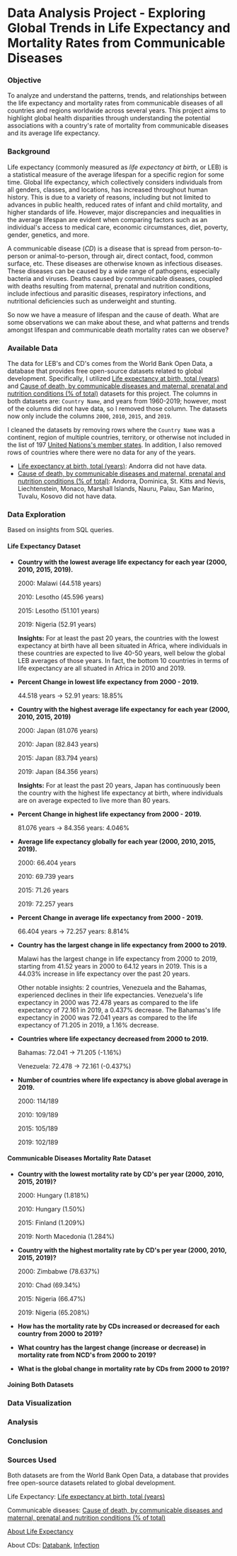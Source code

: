 # Data Analysis Project - Exploring Global Trends in Life Expectancy and Mortality Rates from Communicable Diseases

### Objective
To analyze and understand the patterns, trends, and relationships between the life expectancy and mortality rates from communicable diseases of all countries and regions worldwide across several years. This project aims to highlight global health disparities through understanding the potential associations with a country's rate of mortality from communicable diseases and its average life expectancy.

### Background
Life expectancy (commonly measured as *life expectancy at birth*, or LEB) is a statistical measure of the average lifespan for a specific region for some time. Global life expectancy, which collectively considers individuals from all genders, classes, and locations, has increased throughout human history. This is due to a variety of reasons, including but not limited to advances in public health, reduced rates of infant and child mortality, and higher standards of life. However, major discrepancies and inequalities in the average lifespan are evident when comparing factors such as an individual's access to medical care, economic circumstances, diet, poverty, gender, genetics, and more. 

A communicable disease (*CD*) is a disease that is spread from person-to-person or animal-to-person, through air, direct contact, food, common surface, etc. These diseases are otherwise known as infectious diseases. These diseases can be caused by a wide range of pathogens, especially bacteria and viruses. Deaths caused by communicable diseases, coupled with deaths resulting from maternal, prenatal and nutrition conditions, include infectious and parasitic diseases, respiratory infections, and nutritional deficiencies such as underweight and stunting.

So now we have a measure of lifespan and the cause of death. What are some observations we can make about these, and what patterns and trends amongst lifespan and communicable death mortality rates can we observe?

### Available Data

The data for LEB's and CD's comes from the World Bank Open Data, a database that provides free open-source datasets related to global development. Specifically, I utilized [Life expectancy at birth, total (years)](https://data.worldbank.org/indicator/SP.DYN.LE00.IN) and [Cause of death, by communicable diseases and maternal, prenatal and nutrition conditions (% of total)](https://data.worldbank.org/indicator/SH.DTH.COMM.ZS) datasets for this project. The columns in both datasets are: `Country Name`, and years from 1960-2019; however, most of the columns did not have data, so I removed those column. The datasets now only include the columns `2000`,	`2010`,	`2015`,	and `2019`.

I cleaned the datasets by removing rows where the `Country Name` was a continent, region of multiple countries, territory, or otherwise not included in the list of 197 [United Nations's member states](https://www.un.org/en/about-us/member-states). In addition, I also removed rows of countries where there were no data for any of the years. 
* [Life expectancy at birth, total (years)](https://data.worldbank.org/indicator/SP.DYN.LE00.IN): Andorra did not have data.
* [Cause of death, by communicable diseases and maternal, prenatal and nutrition conditions (% of total)](https://data.worldbank.org/indicator/SH.DTH.COMM.ZS): Andorra, Dominica, St. Kitts and Nevis, Liechtenstein, Monaco, Marshall Islands, Nauru, Palau, San Marino, Tuvalu, Kosovo did not have data.

### Data Exploration

Based on insights from SQL queries.

#### Life Expectancy Dataset
- **Country with the lowest average life expectancy for each year (2000, 2010, 2015, 2019).**

  2000: Malawi (44.518 years)
  
  2010: Lesotho (45.596 years)
  
  2015: Lesotho (51.101 years)
  
  2019: Nigeria (52.91 years)

  **Insights:** For at least the past 20 years, the countries with the lowest expectancy at birth have all been situated in Africa, where individuals in these countries are expected to live 40-50 years, well below the global LEB averages of those years. In fact, the bottom 10 countries in terms of life expectancy are all situated in Africa in 2010 and 2019.

- **Percent Change in lowest life expectancy from 2000 - 2019.**

  44.518 years -> 52.91 years: 18.85%

- **Country with the highest average life expectancy for each year (2000, 2010, 2015, 2019)**

  2000: Japan (81.076 years)
  
  2010: Japan (82.843 years)
  
  2015: Japan (83.794 years)
  
  2019: Japan (84.356 years)

  **Insights:** For at least the past 20 years, Japan has continuously been the country with the highest life expectancy at birth, where individuals are on average expected to live more than 80 years. 
  
- **Percent Change in highest life expectancy from 2000 - 2019.**

  81.076 years -> 84.356 years: 4.046%

- **Average life expectancy globally for each year (2000, 2010, 2015, 2019).**

  2000: 66.404 years

  2010: 69.739 years

  2015: 71.26 years

  2019: 72.257 years

- **Percent Change in average life expectancy from 2000 - 2019.**

  66.404 years -> 72.257 years: 8.814%

- **Country has the largest change in life expectancy from 2000 to 2019.**

  Malawi has the largest change in life expectancy from 2000 to 2019, starting from 41.52 years in 2000 to 64.12 years in 2019. This is a 44.03% increase in life expectancy over the past 20 years.

  Other notable insights: 2 countries, Venezuela and the Bahamas, experienced declines in their life expectancies. Venezuela's life expectancy in 2000 was 72.478 years as compared to the life expectancy of 72.161 in 2019, a 0.437% decrease. The Bahamas's life expectancy in 2000 was 72.041 years as compared to the life expectancy of 71.205 in 2019, a 1.16% decrease.

- **Countries where life expectancy decreased from 2000 to 2019.**

  Bahamas: 72.041 ->	71.205 (-1.16%)
  
  Venezuela: 72.478 -> 72.161 (-0.437%)

- **Number of countries where life expectancy is above global average in 2019.**

  2000: 114/189
  
  2010: 109/189
  
  2015: 105/189
  
  2019: 102/189

#### Communicable Diseases Mortality Rate Dataset
- **Country with the lowest mortality rate by CD's per year (2000, 2010, 2015, 2019)?**

  2000: Hungary (1.818%)
  
  2010: Hungary (1.50%)
  
  2015: Finland (1.209%)
  
  2019: North Macedonia (1.284%)
  
- **Country with the highest mortality rate by CD's per year (2000, 2010, 2015, 2019)?**

  2000: Zimbabwe (78.637%)
  
  2010: Chad (69.34%)
  
  2015: Nigeria (66.47%)
  
  2019: Nigeria (65.208%)
  
- **How has the mortality rate by CDs increased or decreased for each country from 2000 to 2019?**

  
  
- **What country has the largest change (increase or decrease) in mortality rate from NCD's from 2000 to 2019?**
  
- **What is the global change in mortality rate by CDs from 2000 to 2019?**

#### Joining Both Datasets

### Data Visualization

### Analysis

### Conclusion

### Sources Used
Both datasets are from the World Bank Open Data, a database that provides free open-source datasets related to global development.

Life Expectancy: [Life expectancy at birth, total (years)](https://data.worldbank.org/indicator/SP.DYN.LE00.IN)

Communicable diseases: [Cause of death, by communicable diseases and maternal, prenatal and nutrition conditions (% of total)](https://data.worldbank.org/indicator/SH.DTH.COMM.ZS)

[About Life Expectancy](https://en.wikipedia.org/wiki/Life_expectancy)

About CDs: [Databank](https://databank.worldbank.org/metadataglossary/health-nutrition-and-population-statistics/series/SH.DTH.COMM.ZS#:~:text=Cause%20of%20death%20refers%20to,such%20as%20underweight%20and%20stunting), [Infection](https://en.wikipedia.org/wiki/Infection#:~:text=An%20infectious%20disease%2C%20also%20known,Infectious%20diseases) 
